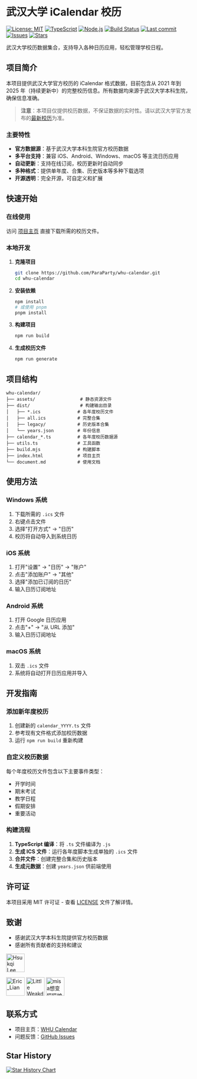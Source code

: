 # 武汉大学 iCalendar 校历

[![License: MIT](https://img.shields.io/badge/License-MIT-yellow.svg)](https://opensource.org/licenses/MIT)
[![TypeScript](https://img.shields.io/badge/TypeScript-5.9.2-blue.svg)](https://www.typescriptlang.org/)
[![Node.js](https://img.shields.io/badge/Node.js-ES%20Modules-green.svg)](https://nodejs.org/)
[![Build Status](https://github.com/ParaParty/whu-calendar/workflows/Build%20and%20Deploy%20ICS%20Calendar/badge.svg)](https://github.com/ParaParty/whu-calendar/actions)
[![Last commit](https://img.shields.io/github/last-commit/ParaParty/whu-calendar.svg)](https://github.com/ParaParty/whu-calendar/commits/master)
[![Issues](https://img.shields.io/github/issues/ParaParty/whu-calendar.svg)](https://github.com/ParaParty/whu-calendar/issues)
[![Stars](https://img.shields.io/github/stars/ParaParty/whu-calendar.svg)](https://github.com/ParaParty/whu-calendar/stargazers)

武汉大学校历数据集合，支持导入各种日历应用，轻松管理学校日程。

## 项目简介

本项目提供武汉大学官方校历的 iCalendar 格式数据，目前包含从 2021 年到 2025 年（持续更新中）的完整校历信息。所有数据均来源于武汉大学本科生院，确保信息准确。

> **注意**：本项目仅提供校历数据，不保证数据的实时性。请以武汉大学官方发布的[最新校历](https://uc.whu.edu.cn/xl.htm)为准。

### 主要特性

- **官方数据源**：基于武汉大学本科生院官方校历数据
- **多平台支持**：兼容 iOS、Android、Windows、macOS 等主流日历应用
- **自动更新**：支持在线订阅，校历更新时自动同步
- **多种格式**：提供单年度、合集、历史版本等多种下载选项
- **开源透明**：完全开源，可自定义和扩展

## 快速开始

### 在线使用

访问 [项目主页](https://whu-calendar.campuses.cn/) 直接下载所需的校历文件。

### 本地开发

1. **克隆项目**
   ```bash
   git clone https://github.com/ParaParty/whu-calendar.git
   cd whu-calendar
   ```

2. **安装依赖**
   ```bash
   npm install
   # 或使用 pnpm
   pnpm install
   ```

3. **构建项目**
   ```bash
   npm run build
   ```

4. **生成校历文件**
   ```bash
   npm run generate
   ```

## 项目结构

```
whu-calendar/
├── assets/                 # 静态资源文件
├── dist/                   # 构建输出目录
│   ├── *.ics              # 各年度校历文件
│   ├── all.ics            # 完整合集
│   ├── legacy/            # 历史版本合集
│   └── years.json         # 年份信息
├── calendar_*.ts          # 各年度校历数据源
├── utils.ts               # 工具函数
├── build.mjs              # 构建脚本
├── index.html             # 项目主页
└── document.md            # 使用文档
```

## 使用方法

### Windows 系统

1. 下载所需的 `.ics` 文件
2. 右键点击文件
3. 选择"打开方式" → "日历"
4. 校历将自动导入到系统日历

### iOS 系统

1. 打开"设置" → "日历" → "账户"
2. 点击"添加账户" → "其他"
3. 选择"添加已订阅的日历"
4. 输入日历订阅地址

### Android 系统

1. 打开 Google 日历应用
2. 点击"+" → "从 URL 添加"
3. 输入日历订阅地址

### macOS 系统

1. 双击 `.ics` 文件
2. 系统将自动打开日历应用并导入

## 开发指南

### 添加新年度校历

1. 创建新的 `calendar_YYYY.ts` 文件
2. 参考现有文件格式添加校历数据
3. 运行 `npm run build` 重新构建

### 自定义校历数据

每个年度校历文件包含以下主要事件类型：

- 开学时间
- 期末考试
- 教学日程
- 假期安排
- 重要活动

### 构建流程

1. **TypeScript 编译**：将 `.ts` 文件编译为 `.js`
2. **生成 ICS 文件**：运行各年度脚本生成单独的 `.ics` 文件
3. **合并文件**：创建完整合集和历史版本
4. **生成元数据**：创建 `years.json` 供前端使用

## 许可证

本项目采用 MIT 许可证 - 查看 [LICENSE](LICENSE) 文件了解详情。

## 致谢

- 感谢武汉大学本科生院提供官方校历数据
- 感谢所有贡献者的支持和建议

<!--GAMFC_DELIMITER--><a href="https://github.com/HsukqiLee" title="Hsukqi Lee"><img src="https://avatars.githubusercontent.com/u/79034142?v=4" width="50;" alt="Hsukqi Lee"/></a>
<a href="https://github.com/ExerciseBook" title="Eric_Lian"><img src="https://avatars.githubusercontent.com/u/6327311?v=4" width="50;" alt="Eric_Lian"/></a>
<a href="https://github.com/little-weakduck" title="Little Weakduck"><img src="https://avatars.githubusercontent.com/u/83490374?v=4" width="50;" alt="Little Weakduck"/></a>
<a href="https://github.com/misakayuuki" title="misa想变猫猫娘"><img src="https://avatars.githubusercontent.com/u/45150398?v=4" width="50;" alt="misa想变猫猫娘"/></a><!--GAMFC_DELIMITER_END-->

## 联系方式

- 项目主页：[WHU Calendar](https://whu-calendar.campuses.cn/)
- 问题反馈：[GitHub Issues](https://github.com/ParaParty/whu-calendar/issues)

## Star History

[![Star History Chart](https://api.star-history.com/svg?repos=ParaParty/whu-calendar&type=Date)](https://star-history.com/#ParaParty/whu-calendar&Date)


